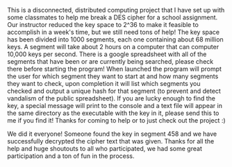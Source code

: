 This is a disconnected, distributed computing project that I have set up with some classmates to help me break a DES cipher for a school assignment. Our instructor reduced the key space to 2^36 to make it feasible to accomplish in a week's time, but we still need tons of help! The key space has been divided into 1000 segments, each one containing about 68 million keys. A segment will take about 2 hours on a computer that can computer 10,000 keys per second. There is a google spreadsheet with all of the segments that have been or are currently being searched, please check there before starting the program! When launched the program will prompt the user for which segment they want to start at and how many segments they want to check, upon completion it will list which segments you checked and output a unique hash for that segment (to prevent and detect vandalism of the public spreadsheet). If you are lucky enough to find the key, a special message will print to the console and a text file will appear in the same directory as the executable with the key in it, please send this to me if you find it! Thanks for coming to help or to just check out the project :)

We did it everyone! Someone found the key in segment 458 and we have successfully decrypted the cipher text that was given. Thanks for all the help and huge shoutouts to all who participated, we had some great participation and a ton of fun in the process.
